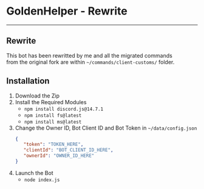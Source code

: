 # GoldenHelper - Rewrite
---
## Rewrite
This bot has been rewritted by me and all the migrated commands<br>
from the original fork are within `~/commands/client-customs/` folder.
## Installation
1) Download the Zip
2) Install the Required Modules
    - `npm install discord.js@14.7.1`
    - `npm install fs@latest`
    - `npm install ms@latest`
3) Change the Owner ID, Bot Client ID and Bot Token in `~/data/config.json`
   ```json
   {
      "token": "TOKEN_HERE",
      "clientId": "BOT_CLIENT_ID_HERE",
      "ownerId": "OWNER_ID_HERE"
   }
   ```
4) Launch the Bot
   - `node index.js`
